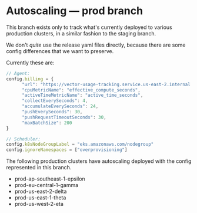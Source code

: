 # Autoscaling — prod branch

This branch exists only to track what's currently deployed to various production clusters, in a
similar fashion to the staging branch.

We don't *quite* use the release yaml files directly, because there are some config differences that
we want to preserve.

Currently these are:

```js
// Agent:
config.billing = {
      "url": "https://vector-usage-tracking.service.us-east-2.internal.aws.neon.tech/v1",
      "cpuMetricName": "effective_compute_seconds",
      "activeTimeMetricName": "active_time_seconds",
      "collectEverySeconds": 4,
      "accumulateEverySeconds": 24,
      "pushEverySeconds": 30,
      "pushRequestTimeoutSeconds": 30,
      "maxBatchSize": 200
}

// Scheduler:
config.k8sNodeGroupLabel = "eks.amazonaws.com/nodegroup"
config.ignoreNamespaces = ["overprovisioning"]
```

The following production clusters have autoscaling deployed with the config represented in this
branch.

- prod-ap-southeast-1-epsilon
- prod-eu-central-1-gamma
- prod-us-east-2-delta
- prod-us-east-1-theta
- prod-us-west-2-eta
